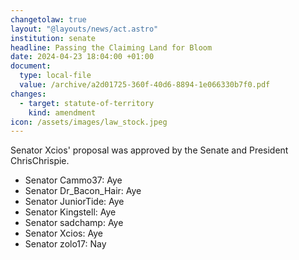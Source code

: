 ```yaml
---
changetolaw: true
layout: "@layouts/news/act.astro"
institution: senate
headline: Passing the Claiming Land for Bloom
date: 2024-04-23 18:04:00 +01:00
document:
  type: local-file
  value: /archive/a2d01725-360f-40d6-8894-1e066330b7f0.pdf
changes:
  - target: statute-of-territory
    kind: amendment
icon: /assets/images/law_stock.jpeg
---
```

Senator Xcios' proposal was approved by the Senate and President ChrisChrispie.<!--more-->

- Senator Cammo37: Aye
- Senator Dr_Bacon_Hair: Aye
- Senator JuniorTide: Aye
- Senator Kingstell: Aye
- Senator sadchamp: Aye
- Senator Xcios: Aye
- Senator zolo17: Nay
